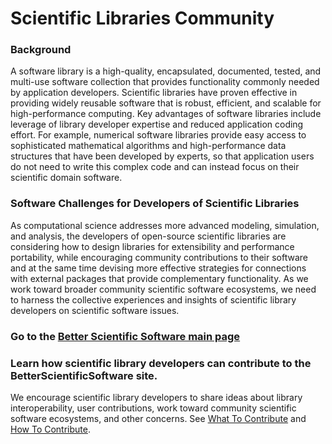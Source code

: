 # Scientific Libraries Community

### Background 
A software library is a high-quality, encapsulated, documented, tested, and multi-use software collection that provides functionality commonly needed by application developers. Scientific libraries have proven effective in providing widely reusable software that is robust, efficient, and scalable for high-performance computing.  Key advantages of software libraries include leverage of library developer expertise and reduced application coding effort. For example, numerical software libraries provide easy access to sophisticated mathematical algorithms and high-performance data structures that have been developed by experts, so that application users do not need to write this complex code and can instead focus on their scientific domain software.

### Software Challenges for Developers of Scientific Libraries
As computational science addresses more advanced modeling, simulation, and analysis, the developers of open-source scientific libraries are considering how to design libraries for extensibility and performance portability, while encouraging community contributions to their software and at the same time devising more effective strategies for connections with external packages that provide complementary functionality.  As we work toward broader community scientific software ecosystems, we need to harness the collective experiences and insights of scientific library developers on scientific software issues. 

### Go to the [Better Scientific Software main page](../Homepage.md)

### Learn how scientific library developers can contribute to the BetterScientificSoftware site.
We encourage scientific library developers to share ideas about library interoperability, user contributions, work toward community scientific software ecosystems, and other concerns.  See [What To Contribute](../WhatToContribute.md) and [How To Contribute](../HowToContribute.md).
